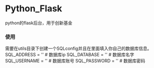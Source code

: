 # Python_Flask
python的flask后台，用于创新基金


### 使用

需要在utils目录下创建一个SQLconfig并且在里面填入你自己的数据库信息。
SQL_ADDRESS = '' # 数据库ip
SQL_DATABASE = '' # 数据库名字
SQL_USERNAME = ''  # 数据库账号
SQL_PASSWORD = ''  # 数据库密码